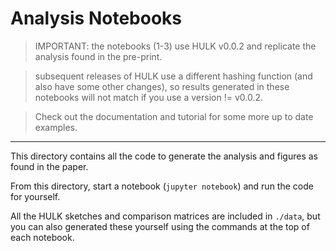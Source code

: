 # Analysis Notebooks

>IMPORTANT: the notebooks (1-3) use HULK v0.0.2 and replicate the analysis found in the pre-print.

>subsequent releases of HULK use a different hashing function (and also have some
other changes), so results generated in these notebooks will not match if you
use a version != v0.0.2.

>Check out the documentation and tutorial for some more up to date examples.

***

This directory contains all the code to generate the analysis and figures as found in the paper.

From this directory, start a notebook (`jupyter notebook`) and run the code for yourself.

All the HULK sketches and comparison matrices are included in `./data`, but you can also generated these yourself using the commands at the top of each notebook.
